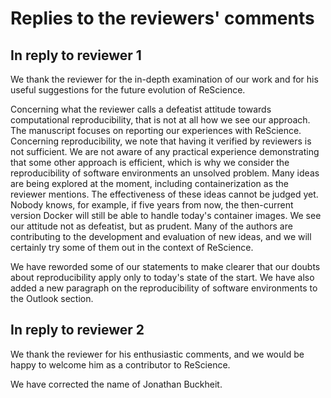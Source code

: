 # Replies to the reviewers' comments

## In reply to reviewer 1

We thank the reviewer for the in-depth examination of our work and for his useful suggestions for the future evolution of ReScience.

Concerning what the reviewer calls a defeatist attitude towards computational reproducibility, that is not at all how we see our approach. The manuscript focuses on reporting our experiences with ReScience. Concerning reproducibility, we note that having it verified by reviewers is not sufficient. We are not aware of any practical experience demonstrating that some other approach is efficient, which is why we consider the reproducibility of software environments an unsolved problem. Many ideas are being explored at the moment, including containerization as the reviewer mentions. The effectiveness of these ideas cannot be judged yet. Nobody knows, for example, if five years from now, the then-current version Docker will still be able to handle today's container images. We see our attitude not as defeatist, but as prudent. Many of the authors are contributing to the development and evaluation of new ideas, and we will certainly try some of them out in the context of ReScience.

We have reworded some of our statements to make clearer that our doubts about reproducibility apply only to today's state of the start. We have also added a new paragraph on the reproducibility of software environments to the Outlook section.

## In reply to reviewer 2

We thank the reviewer for his enthusiastic comments, and we would be
happy to welcome him as a contributor to ReScience.

We have corrected the name of Jonathan Buckheit.
